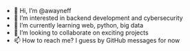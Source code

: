 - 👋 Hi, I’m @awayneff
- 👀 I’m interested in backend development and cybersecurity
- 🌱 I’m currently learning web, python, big data
- 💞️ I’m looking to collaborate on exciting projects
- 📫 How to reach me? I guess by GitHub messages for now

<!---
awayneff/awayneff is a ✨ special ✨ repository because its `README.md` (this file) appears on your GitHub profile.
You can click the Preview link to take a look at your changes.
--->
